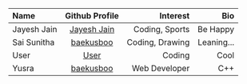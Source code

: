 | Name             |                   Github Profile                   |      Interest       |                       Bio |
| :--------------- | :------------------------------------------------: | ------------------: | ------------------------: |
|Jayesh Jain|[Jayesh Jain](https://github.com/jayesh-JainX/) | Coding, Sports | Be Happy |
|Sai Sunitha|[baekusboo](https://github.com/baekusboo) | Coding, Drawing | Leaning... |
|User|[User](https://github.com/abc00xyz) | Coding | Cool |
|Yusra|[baekusboo](https://github.com/yusra05) | Web Developer | C++ | Java | DSA | tailwind | JavaScript